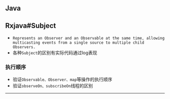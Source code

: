 ## Java

## Rxjava#Subject

* `Represents an Observer and an Observable at the same time, allowing multicasting events from a single source to multiple child Observers.`
* 各种`Subject`的区别有实际代码通过log表现

### 执行顺序

* 验证`Observable、Observer、map`等操作的执行顺序
* 验证`observeOn、subscribeOn`线程的区别

***